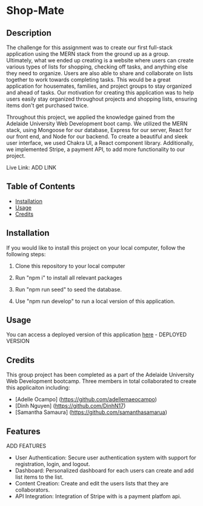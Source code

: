 # Shop-Mate

## Description

The challenge for this assignment was to create our first full-stack application using the MERN stack from the ground up as a group. Ultimately, what we ended up creating is a website where users can create various types of lists for shopping, checking off tasks, and anything else they need to organize. Users are also able to share and collaborate on lists together to work towards completing tasks. This would be a great application for housemates, families, and project groups to stay organized and ahead of tasks. Our motivation for creating this application was to help users easily stay organized throughout projects and shopping lists, ensuring items don't get purchased twice.

Throughout this project, we applied the knowledge gained from the Adelaide University Web Development boot camp. We utilized the MERN stack, using Mongoose for our database, Express for our server, React for our front end, and Node for our backend. To create a beautiful and sleek user interface, we used Chakra UI, a React component library. Additionally, we implemented Stripe, a payment API, to add more functionality to our project.


Live Link: ADD LINK


## Table of Contents 

 - [Installation](#installation)
 - [Usage](#usage)
 - [Credits](#credits)
 
 ## Installation
If you would like to install this project on your local computer, follow the following steps:

1. Clone this repository to your local computer 

2. Run "npm i" to install all relevant packages 

3. Run "npm run seed" to seed the database.

5. Use "npm run develop" to run a local version of this application.


## Usage

You can access a deployed version of this application [here]() - DEPLOYED VERSION


## Credits
 
This group project has been completed as a part of the Adelaide University Web Development bootcamp. Three members in total collaborated to create this applicaiton including:

- [Adelle Ocampo] (https://github.com/adellemaeocampo)
- [Dinh Nguyen] (https://github.com/DinhN17)
- [Samantha Samaura] (https://github.com/samanthasamarua)



## Features
ADD FEATURES
- User Authentication: Secure user authentication system with support for registration, login, and logout.
- Dashboard: Personalized dashboard for each users can create and add list items to the list.
- Content Creation: Create and edit the users lists that they are collaborators.
- API Integration: Integration of Stripe with is a payment platfom api.


 

